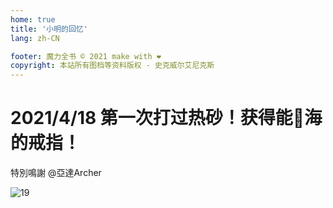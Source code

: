 ```yaml
---
home: true
title: '小明的回忆'
lang: zh-CN

footer: 魔力全书 © 2021 make with ❤️
copyright: 本站所有图档等资料版权 - 史克威尔艾尼克斯
---
```


# 2021/4/18  第一次打过热砂！获得能🚢海的戒指！

特別鳴謝 @亞達Archer 

![19](https://user-images.githubusercontent.com/78347270/115387236-59d3d580-a215-11eb-8502-dea85040789d.png)
